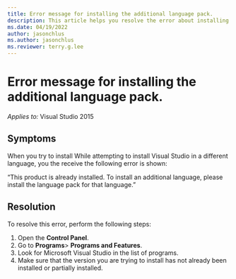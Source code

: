 ```yaml
---
title: Error message for installing the additional language pack.
description: This article helps you resolve the error about installing a language pack to install Visual Studio in the required language.
ms.date: 04/19/2022
author: jasonchlus
ms.author: jasonchlus
ms.reviewer: terry.g.lee
---
```


# Error message for installing the additional language pack.

_Applies to:_&nbsp;Visual Studio 2015

## Symptoms
When you try to install While attempting to install Visual Studio in a different language, you the receive the following error is shown:

“This product is already installed. To install an additional language, please install the language pack for that language.”

## Resolution
To resolve this error, perform the following steps:
1. Open the **Control Panel**.
1. Go to **Programs**> **Programs and Features**.
1. Look for Microsoft Visual Studio in the list of programs.
1. Make sure that the version you are trying to install has not already been installed or partially installed.
